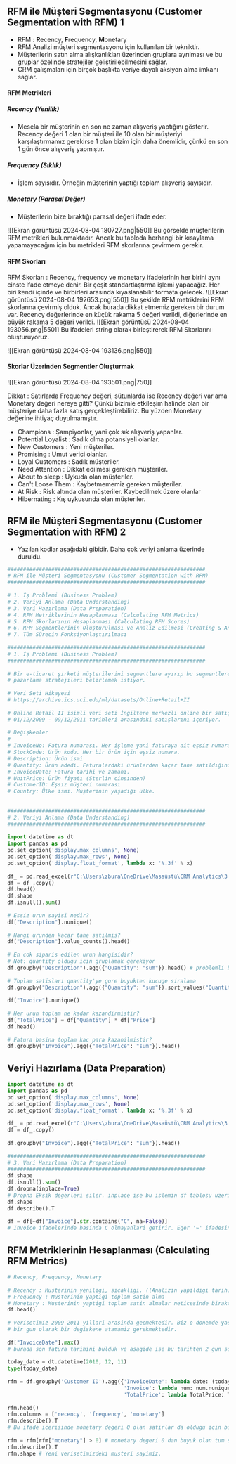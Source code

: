 ## RFM ile Müşteri Segmentasyonu (Customer Segmentation with RFM) 1

- RFM : **R**ecency, **F**requency, **M**onetary
- RFM Analizi müşteri segmentasyonu için kullanılan bir tekniktir.
- Müşterilerin satın alma alışkanlıkları üzerinden gruplara ayrılması ve bu gruplar özelinde stratejiler geliştirilebilmesini sağlar.
- CRM çalışmaları için birçok başlıkta veriye dayalı aksiyon alma imkanı sağlar.

#### RFM Metrikleri
##### Recency (Yenilik)
- Mesela bir müşterinin en son ne zaman alışveriş yaptığını gösterir. Recency değeri 1 olan bir müşteri ile 10 olan bir müşteriyi karşılaştırmamız gerekirse 1 olan bizim için daha önemlidir, çünkü en son 1 gün önce alışveriş yapmıştır.
##### Frequency (Sıklık)
- İşlem sayısıdır. Örneğin müşterinin yaptığı toplam alışveriş sayısıdır. 

##### Monetary (Parasal Değer)
- Müşterilerin bize bıraktığı parasal değeri ifade eder.

![[Ekran görüntüsü 2024-08-04 180727.png|550]]
Bu görselde müşterilerin RFM metrikleri bulunmaktadır. Ancak bu tabloda herhangi bir kısaylama yapamayacağım için bu metrikleri RFM skorlarına çevirmem gerekir.


#### RFM Skorları

RFM Skorları : Recency, frequency ve monetary ifadelerinin her birini aynı cinste ifade etmeye denir. Bir çeşit standartlaştırma işlemi yapacağız. Her biri kendi içinde ve birbirleri arasında kıyaslanabilir formata gelecek.
![[Ekran görüntüsü 2024-08-04 192653.png|550]]
Bu şekilde RFM metriklerini RFM skorlarına çevirmiş olduk. Ancak burada dikkat etmemiz gereken bir durum var. Recency değerlerinde en küçük rakama 5 değeri verildi, diğerlerinde en büyük rakama 5 değeri verildi.
![[Ekran görüntüsü 2024-08-04 193056.png|550]]
Bu ifadeleri string olarak birleştirerek RFM Skorlarını oluşturuyoruz.

![[Ekran görüntüsü 2024-08-04 193136.png|550]]

#### Skorlar Üzerinden Segmentler Oluşturmak

![[Ekran görüntüsü 2024-08-04 193501.png|750]]

Dikkat : Satırlarda Frequency değeri, sütunlarda ise Recency değeri var ama Monetary değeri nereye gitti? Çünkü bizimle etkileşim halinde olan bir müşteriye daha fazla satış gerçekleştirebiliriz. Bu yüzden Monetary değerine ihtiyaç duyulmamıştır. 

- Champions : Şampiyonlar, yani çok sık alışveriş yapanlar.
- Potential Loyalist : Sadık olma potansiyeli olanlar.
- New Customers : Yeni müşteriler.
- Promising : Umut verici olanlar.
- Loyal Customers : Sadık müşteriler.
- Need Attention : Dikkat edilmesi gereken müşteriler.
- About to sleep : Uykuda olan müşteriler.
- Can't Loose Them : Kaybetmememiz gereken müşteriler.
- At Risk : Risk altında olan müşteriler. Kaybedilmek üzere olanlar
- Hibernating : Kış uykusunda olan müşteriler.

## RFM ile Müşteri Segmentasyonu (Customer Segmentation with RFM) 2

- Yazılan kodlar aşağıdaki gibidir. Daha çok veriyi anlama üzerinde duruldu.

```python
###############################################################  
# RFM ile Müşteri Segmentasyonu (Customer Segmentation with RFM)  
###############################################################  
  
# 1. İş Problemi (Business Problem)  
# 2. Veriyi Anlama (Data Understanding)  
# 3. Veri Hazırlama (Data Preparation)  
# 4. RFM Metriklerinin Hesaplanması (Calculating RFM Metrics)  
# 5. RFM Skorlarının Hesaplanması (Calculating RFM Scores)  
# 6. RFM Segmentlerinin Oluşturulması ve Analiz Edilmesi (Creating & Analysing RFM Segments)  
# 7. Tüm Sürecin Fonksiyonlaştırılması  
  
###############################################################  
# 1. İş Problemi (Business Problem)  
###############################################################  
  
# Bir e-ticaret şirketi müşterilerini segmentlere ayırıp bu segmentlere göre  
# pazarlama stratejileri belirlemek istiyor.  
  
# Veri Seti Hikayesi  
# https://archive.ics.uci.edu/ml/datasets/Online+Retail+II  
  
# Online Retail II isimli veri seti İngiltere merkezli online bir satış mağazasının  
# 01/12/2009 - 09/12/2011 tarihleri arasındaki satışlarını içeriyor.  
  
# Değişkenler  
#  
# InvoiceNo: Fatura numarası. Her işleme yani faturaya ait eşsiz numara. C ile başlıyorsa iptal edilen işlem.  
# StockCode: Ürün kodu. Her bir ürün için eşsiz numara.  
# Description: Ürün ismi  
# Quantity: Ürün adedi. Faturalardaki ürünlerden kaçar tane satıldığını ifade etmektedir.  
# InvoiceDate: Fatura tarihi ve zamanı.  
# UnitPrice: Ürün fiyatı (Sterlin cinsinden)  
# CustomerID: Eşsiz müşteri numarası  
# Country: Ülke ismi. Müşterinin yaşadığı ülke.  
  
  
###############################################################  
# 2. Veriyi Anlama (Data Understanding)  
###############################################################  
  
import datetime as dt  
import pandas as pd  
pd.set_option('display.max_columns', None)  
pd.set_option('display.max_rows', None)  
pd.set_option('display.float_format', lambda x: '%.3f' % x)  
  
df_ = pd.read_excel(r"C:\Users\zbura\OneDrive\Masaüstü\CRM Analytics\3 CRM Analytics\Files\crmAnalytics\datasets\online_retail_II.xlsx", sheet_name="Year 2009-2010")  
df = df_.copy()  
df.head()  
df.shape  
df.isnull().sum()  
  
# Essiz urun sayisi nedir?  
df["Description"].nunique()  
  
# Hangi urunden kacar tane satilmis?  
df["Description"].value_counts().head()  
  
# En cok siparis edilen urun hangisidir?  
# Not: quantity oldugu icin gruplamak gerekiyor  
df.groupby("Description").agg({"Quantity": "sum"}).head() # problemli bir sonuc cikti, ileride cozulecek.  
  
# Toplam satislari quantity'ye gore buyukten kucuge siralama  
df.groupby("Description").agg({"Quantity": "sum"}).sort_values("Quantity", ascending=False).head()  
  
df["Invoice"].nunique()  
  
# Her urun toplam ne kadar kazandirmistir?  
df["TotalPrice"] = df["Quantity"] * df["Price"]  
df.head()  
  
# Fatura basina toplam kac para kazanilmistir?  
df.groupby("Invoice").agg({"TotalPrice": "sum"}).head()
```

## Veriyi Hazırlama (Data Preparation)

```python
import datetime as dt  
import pandas as pd  
pd.set_option('display.max_columns', None)  
pd.set_option('display.max_rows', None)  
pd.set_option('display.float_format', lambda x: '%.3f' % x)  
  
df_ = pd.read_excel(r"C:\Users\zbura\OneDrive\Masaüstü\CRM Analytics\3 CRM Analytics\Files\crmAnalytics\datasets\online_retail_II.xlsx", sheet_name="Year 2009-2010")  
df = df_.copy()  
  
df.groupby("Invoice").agg({"TotalPrice": "sum"}).head()  
  
###############################################################  
# 3. Veri Hazırlama (Data Preparation)  
###############################################################  
df.shape  
df.isnull().sum()  
df.dropna(inplace=True)  
# Dropna Eksik degerleri siler. inplace ise bu islemin df tablosu uzerinde gerceklesmesini saglar.  
df.shape  
df.describe().T  
  
df = df[~df["Invoice"].str.contains("C", na=False)]  
# Invoice ifadelerinde basinda C olmayanlari getirir. Eger '~' ifadesini koymazsak sadece basinda C olanlari getirir.
```
## RFM Metriklerinin Hesaplanması (Calculating RFM Metrics)

```python
# Recency, Frequency, Monetary  
  
# Recency : Musterinin yeniligi, sicakligi. ((Analizin yapildigi tarih)-(Musterinin alisveris yaptigi tarih))  
# Frequency : Musterinin yaptigi toplam satin alma  
# Monetary : Musterinin yaptigi toplam satin almalar neticesinde biraktigi parasal deger.  
df.head()  
  
# verisetimiz 2009-2011 yillari arasinda gecmektedir. Biz o donemde yasamadigimiz icin analizin yapildigi gunu herhangi  
# bir gun olarak bir degiskene atamamiz gerekmektedir.  
  
df["InvoiceDate"].max()  
# burada son fatura tarihini bulduk ve asagide ise bu tarihten 2 gun sonrasini baz alacagimizi soyleyecegiz.  
  
today_date = dt.datetime(2010, 12, 11)  
type(today_date)  
  
rfm = df.groupby('Customer ID').agg({'InvoiceDate': lambda date: (today_date - date.max()).days,  
                                     'Invoice': lambda num: num.nunique(),  
                                     'TotalPrice': lambda TotalPrice: TotalPrice.sum()})  
  
rfm.head()  
rfm.columns = ['recency', 'frequency', 'monetary']  
rfm.describe().T  
# Bu ifade icerisinde monetary degeri 0 olan satirlar da oldugu icin bunlari almamaya karar verdik.  
  
rfm = rfm[rfm["monetary"] > 0] # monetary degeri 0 dan buyuk olan tum satirlari sec dedik.  
rfm.describe().T  
rfm.shape # Yeni verisetimizdeki musteri sayimiz.
```
